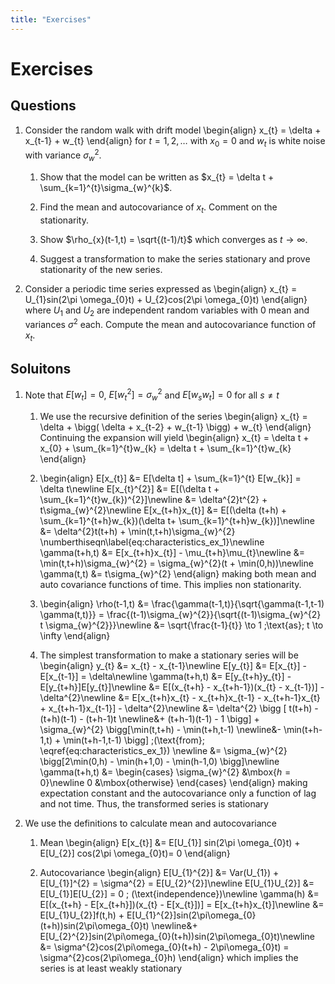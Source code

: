 ```yaml
---
title: "Exercises"
---
```


# Exercises

## Questions

1.  Consider the random walk with drift model
    \begin{align}
            x_{t} = \delta + x_{t-1} + w_{t}
        \end{align}
    for $t = 1,2,\ldots$ with $x_{0} = 0$ and $w_{t}$ is white noise with variance $\sigma_{w}^{2}$.

    1.  Show that the model can be written as $x_{t} = \delta t + \sum_{k=1}^{t}\sigma_{w}^{k}$.

    2.  Find the mean and autocovariance of $x_{t}$. Comment on the stationarity.

    3.  Show $\rho_{x}(t-1,t) = \sqrt{(t-1)/t}$ which converges as $t\rightarrow \infty$.

    4.  Suggest a transformation to make the series stationary and prove stationarity of the new series.

2.  Consider a periodic time series expressed as
    \begin{align}
            x_{t} = U_{1}sin(2\pi \omega_{0}t) + U_{2}cos(2\pi \omega_{0}t)
        \end{align}
    where $U_{1}$ and $U_{2}$ are independent random variables with $0$ mean and variances $\sigma^{2}$ each. Compute the mean and autocovariance function of $x_{t}$.

## Soluitons

1.  Note that $E[w_{t}] = 0$, $E[w_{t}^{2}] = \sigma_{w}^{2}$ and $E[w_{s}w_{t}] = 0$ for all $s \neq t$

    1.  We use the recursive definition of the series
        \begin{align}
                     x_{t} = \delta + \bigg( \delta + x_{t-2} + w_{t-1} \bigg) + w_{t}
                \end{align}
        Continuing the expansion will yield
        \begin{align}
                    x_{t} = \delta t + x_{0} + \sum_{k=1}^{t}w_{k} = \delta t + \sum_{k=1}^{t}w_{k}
                \end{align}

    2.  \begin{align}
                    E[x_{t}] &= E[\delta t] + \sum_{k=1}^{t} E[w_{k}] = \delta t\newline
                    E[x_{t}^{2}] &= E[(\delta t + \sum_{k=1}^{t}w_{k})^{2}]\newline
                    &= \delta^{2}t^{2} + t\sigma_{w}^{2}\newline
                    E[x_{t+h}x_{t}] &= E[(\delta (t+h) + \sum_{k=1}^{t+h}w_{k})(\delta t+ \sum_{k=1}^{t+h}w_{k})]\newline
                    &= \delta^{2}t(t+h) + \min(t,t+h)\sigma_{w}^{2} \numberthiseqn\label{eq:characteristics_ex_1}\newline
                    \gamma(t+h,t) &= E[x_{t+h}x_{t}] - \mu_{t+h}\mu_{t}\newline
                    &= \min(t,t+h)\sigma_{w}^{2} = \sigma_{w}^{2}(t + \min(0,h))\newline
                    \gamma(t,t) &= t\sigma_{w}^{2}
                \end{align}
        making both mean and auto covariance functions of time. This implies non stationarity.

    3.  \begin{align}
                    \rho(t-1,t) &= \frac{\gamma(t-1,t)}{\sqrt{\gamma(t-1,t-1) \gamma(t,t)}} = \frac{(t-1)\sigma_{w}^{2}}{\sqrt{(t-1)\sigma_{w}^{2} t \sigma_{w}^{2}}}\newline
                    &= \sqrt{\frac{t-1}{t}} \to 1 \;\text{as}\; t \to \infty
                \end{align}

    4.  The simplest transformation to make a stationary series will be
        \begin{align}
                    y_{t} &= x_{t} - x_{t-1}\newline
                    E[y_{t}] &= E[x_{t}] - E[x_{t-1}] = \delta\newline
                    \gamma(t+h,t) &= E[y_{t+h}y_{t}] - E[y_{t+h}]E[y_{t}]\newline
                    &= E[(x_{t+h} - x_{t+h-1})(x_{t} - x_{t-1})] - \delta^{2}\newline
                    &= E[x_{t+h}x_{t} - x_{t+h}x_{t-1} - x_{t+h-1}x_{t} + x_{t+h-1}x_{t-1}] - \delta^{2}\newline
                    &= \delta^{2} \bigg [ t(t+h) - (t+h)(t-1) - (t+h-1)t \newline&+ (t+h-1)(t-1) - 1 \bigg] + \sigma_{w}^{2} \bigg[\min(t,t+h) - \min(t+h,t-1) \newline&- \min(t+h-1,t) + \min(t+h-1,t-1) \bigg] \;(\text{from}\; \eqref{eq:characteristics_ex_1}) \newline
                    &= \sigma_{w}^{2} \bigg[2\min(0,h) - \min(h+1,0) - \min(h-1,0) \bigg]\newline
                    \gamma(t+h,t) &= \begin{cases} \sigma_{w}^{2} &\mbox{$h = 0$}\newline
                    0 &\mbox{otherwise} \end{cases}
                \end{align}
        making expectation constant and the autocovariance only a function of lag and not time. Thus, the transformed series is stationary

2.  We use the definitions to calculate mean and autocovariance

    1.  Mean
        \begin{align}
                    E[x_{t}] &= E[U_{1}] sin(2\pi \omega_{0}t) + E[U_{2}] cos(2\pi \omega_{0}t)= 0
                \end{align}

    2.  Autocovariance
        \begin{align}
                    E[U_{1}^{2}] &= Var(U_{1}) + E[U_{1}]^{2} = \sigma^{2} = E[U_{2}^{2}]\newline
                    E[U_{1}U_{2}] &= E[U_{1}]E[U_{2}] = 0 \; (\text{independence})\newline
                    \gamma(h) &= E[(x_{t+h} - E[x_{t+h}])(x_{t} - E[x_{t}])] = E[x_{t+h}x_{t}]\newline
                    &= E[U_{1}U_{2}]f(t,h) + E[U_{1}^{2}]sin(2\pi\omega_{0}(t+h))sin(2\pi\omega_{0}t) \newline&+ E[U_{2}^{2}]sin(2\pi\omega_{0}(t+h))sin(2\pi\omega_{0}t)\newline
                    &= \sigma^{2}cos(2\pi\omega_{0}(t+h) - 2\pi\omega_{0}t) = \sigma^{2}cos(2\pi\omega_{0}h)
                \end{align}
        which implies the series is at least weakly stationary
